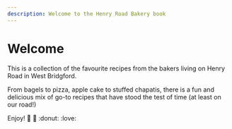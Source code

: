 ```yaml
---
description: Welcome to the Henry Road Bakery book
---
```




# Welcome

This is a collection of the favourite recipes from the bakers living on Henry Road in West Bridgford.

From bagels to pizza, apple cake to stuffed chapatis, there is a fun and delicious mix of go-to recipes that have stood the test of time (at least on our road!)

Enjoy! :bread: :pizza: :donut: :love: